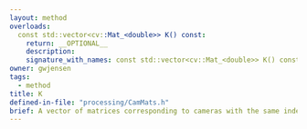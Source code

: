 ```yaml
---
layout: method
overloads:
  const std::vector<cv::Mat_<double>> K() const:
    return: __OPTIONAL__
    description:
    signature_with_names: const std::vector<cv::Mat_<double>> K() const
owner: gwjensen
tags:
  - method
title: K
defined-in-file: "processing/CamMats.h"
brief: A vector of matrices corresponding to cameras with the same index. Each matrix is the intrinsic matrix of the camera.
---
```

